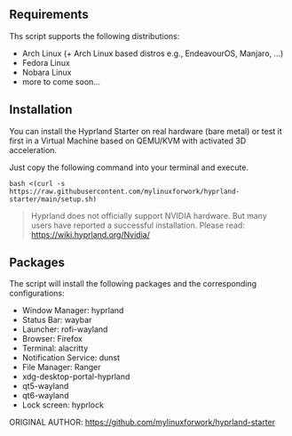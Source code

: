 ## Requirements

Ths script supports the following distributions:
* Arch Linux (+ Arch Linux based distros e.g., EndeavourOS, Manjaro, ...)
* Fedora Linux
* Nobara Linux
* more to come soon...

## Installation

You can install the Hyprland Starter on real hardware (bare metal) or test it first in a Virtual Machine based on QEMU/KVM with activated 3D acceleration.

Just copy the following command into your terminal and execute.

```
bash <(curl -s https://raw.githubusercontent.com/mylinuxforwork/hyprland-starter/main/setup.sh)
```

> Hyprland does not officially support NVIDIA hardware. But many users have reported a successful installation. Please read: https://wiki.hyprland.org/Nvidia/

## Packages

The script will install the following packages and the corresponding configurations:

- Window Manager: hyprland 
- Status Bar: waybar 
- Launcher: rofi-wayland 
- Browser: Firefox
- Terminal: alacritty 
- Notification Service: dunst 
- File Manager: Ranger
- xdg-desktop-portal-hyprland 
- qt5-wayland 
- qt6-wayland 
- Lock screen: hyprlock

ORIGINAL AUTHOR:
https://github.com/mylinuxforwork/hyprland-starter
